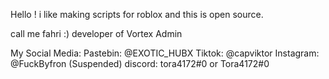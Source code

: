 Hello ! 
i like making scripts for roblox and this is open source.

call me fahri :)
developer of Vortex Admin

My Social Media:
Pastebin: @EXOTIC_HUBX
Tiktok: @capviktor
Instagram: @FuckByfron (Suspended)
discord: tora4172#0 or Tora4172#0
